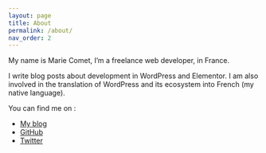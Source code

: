 ```yaml
---
layout: page
title: About
permalink: /about/
nav_order: 2
---
```


My name is Marie Comet, I’m a freelance web developer, in France.

I write blog posts about development in WordPress and Elementor.
I am also involved in the translation of WordPress and its ecosystem into French (my native language).

You can find me on :
- [My blog](https://mariecomet.fr/blog)
- [GitHub](https://github.com/MarieComet/)
- [Twitter](https://twitter.com/CometMarie)
